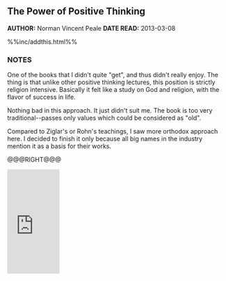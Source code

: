 The Power of Positive Thinking
---------------

**AUTHOR:** Norman Vincent Peale
**DATE READ:** 2013-03-08

%%inc/addthis.html%%

### NOTES ###

One of the books that I didn't quite "get", and thus didn't really enjoy.
The thing is that unlike other positive thinking lectures, this position is
strictly religion intensive. Basically it felt like a study on God and
religion, with the flavor of success in life.

Nothing bad in this approach. It just didn't suit me. The book is too very
traditional--passes only values which could be considered as "old".

Compared to Ziglar's or Rohn's teachings, I saw more orthodox approach here.
I decided to finish it only because all big names in the industry mention it
as a basis for their works.


@@@RIGHT@@@

<iframe src="http://rcm.amazon.com/e/cm?lt1=_blank&bc1=FFFFFF&IS2=1&npa=1&bg1=FFFFFF&fc1=000000&lc1=FF0000&t=wojcadamkoszh-20&o=1&p=8&l=as4&m=amazon&f=ifr&ref=ss_til&asins=4871876292" style="width:120px;height:240px;" scrolling="no" marginwidth="0" marginheight="0" frameborder="0"></iframe>
